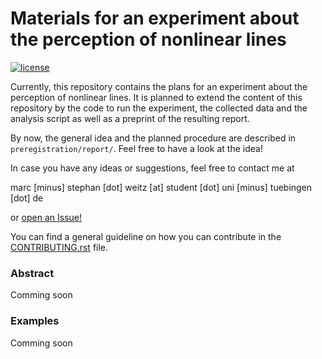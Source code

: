 # Materials for an experiment about the perception of nonlinear lines

[![license](https://img.shields.io/github/license/trybnetic/line-perception.svg)](https://github.com/trybnetic/line-perception/blob/master/LICENSE.txt)

Currently, this repository contains the plans for an experiment about the perception of nonlinear lines. It is planned to extend the content of this
repository by the code to run the experiment, the collected data and the
analysis script as well as a preprint of the resulting report.

By now, the general idea and the planned procedure are described in
`preregistration/report/`. Feel free to have a look at the idea!

In case you have any ideas or suggestions, feel free to contact me at

marc [minus] stephan [dot] weitz [at] student [dot] uni [minus] tuebingen [dot] de

or [open an Issue!](https://github.com/Trybnetic/line-perception/issues)

You can find a general guideline on how you can contribute in the
[CONTRIBUTING.rst](https://github.com/trybnetic/line-perception/blob/master/CONTRIBUTING.md) file.


### Abstract

Comming soon


### Examples

Comming soon
